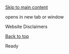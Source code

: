 [Skip to main content](https://www.pittsburghpa.gov/Site-Footer/Sub-Footer-Links/Website-Disclaimers#main-content)

opens in new tab or window

Website Disclaimers

[Back to top](https://www.pittsburghpa.gov/Site-Footer/Sub-Footer-Links/Website-Disclaimers#body-top)

Ready
